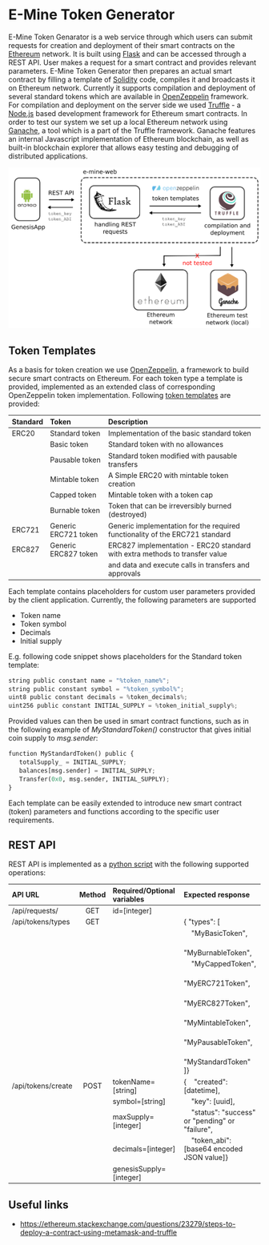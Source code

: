 # E-Mine Token Generator

E-Mine Token Genarator is a web service through which users can submit requests for creation and deployment of their smart contracts on the [Ethereum](https://www.ethereum.org/) network. It is built using [Flask](http://flask.pocoo.org/) and can be accessed through a REST API. User makes a request for a smart contract and provides relevant parameters. E-Mine Token Generator then prepares an actual smart contract by filling a template of [Solidity](https://solidity.readthedocs.io/en/develop/) code, compiles it and broadcasts it on Ethereum network. Currently it supports compilation and deployment of several standard tokens which are available in [OpenZeppelin](https://openzeppelin.org/) framework. For compilation and deployment on the server side we used [Truffle](http://truffleframework.com/) - a [Node.js](https://nodejs.org/en/) based development framework for Ethereum smart contracts. In order to test our system we set up a local Ethereum network using [Ganache](http://truffleframework.com/ganache/), a tool which is a part of the Truffle framework. Ganache features an internal Javascript implementation of Ethereum blockchain, as well as built-in blockchain explorer that allows easy testing and debugging of distributed applications.

<img src="docs/e-mine-web architecture.png" width="700">

## Token Templates

As a basis for token creation we use [OpenZeppelin](https://github.com/OpenZeppelin/zeppelin-solidity), a framework to build secure smart contracts on Ethereum.
For each token type a template is provided, implemented as an extended class of corresponding OpenZeppelin token implementation.
Following [token templates](https://github.com/e-mine1/e-mine-web/tree/master/solidity_assets/zeppelin_contracts/Emine_templates) are provided:

| Standard |      Token              | Description                                                                  |
|:-------- |:----------------------- |:---------------------------------------------------------------------------- | 
| ERC20    | Standard token          | Implementation of the basic standard token                                   |
|          | Basic token             | Standard token with no allowances                                            |
|          | Pausable token          | Standard token modified with pausable transfers                              |
|          | Mintable token          | A Simple ERC20 with mintable token creation                                  |
|          | Capped token            | Mintable token with a token cap                                              |
|          | Burnable token          | Token that can be irreversibly burned (destroyed)                            |
| ERC721   | Generic ERC721 token    | Generic implementation for the required functionality of the ERC721 standard |
| ERC827   | Generic ERC827 token    | ERC827 implementation - ERC20 standard with extra methods to transfer value  | 
|          |                         | and data and execute calls in transfers and approvals                        |

Each template contains placeholders for custom user parameters provided by the client application. Currently, the 
following parameters are supported
* Token name
* Token symbol
* Decimals
* Initial supply

E.g. following code snippet shows placeholders for the Standard token template:

```python
string public constant name = "%token_name%";
string public constant symbol = "%token_symbol%"; 
uint8 public constant decimals = %token_decimals%;
uint256 public constant INITIAL_SUPPLY = %token_initial_supply%;
```

Provided values can then be used in smart contract functions, such as in the following example of *MyStandardToken()* constructor that gives initial coin supply to *msg.sender*:

```python
function MyStandardToken() public {
   totalSupply_ = INITIAL_SUPPLY;
   balances[msg.sender] = INITIAL_SUPPLY;
   Transfer(0x0, msg.sender, INITIAL_SUPPLY);
}
```

Each template can be easily extended to introduce new smart contract (token) parameters and functions according to the specific user requirements.

## REST API

REST API is implemented as a [python script](https://github.com/e-mine1/e-mine-web/blob/master/emine_web.py) with the following supported operations:

| API URL            | Method  | Required/Optional variables | Expected response                                             |
|:------------------ |:-------:|:--------------------------- |:------------------------------------------------------------- | 
| /api/requests/<id> | GET     | id=[integer]                |                                                               |
| /api/tokens/types  | GET     |                             | { "types": [                                                  |
|                    |         |                             |    &nbsp; &nbsp; "MyBasicToken",                              |
|                    |         |                             |    &nbsp; &nbsp; "MyBurnableToken",                           |
|                    |         |                             |    &nbsp; &nbsp; "MyCappedToken",                             |
|                    |         |                             |    &nbsp; &nbsp; "MyERC721Token",                             |
|                    |         |                             |    &nbsp; &nbsp; "MyERC827Token",                             |
|                    |         |                             |    &nbsp; &nbsp; "MyMintableToken",                           |
|                    |         |                             |    &nbsp; &nbsp; "MyPausableToken",                           |
|                    |         |                             |    &nbsp; &nbsp; "MyStandardToken" ]}                         |
| /api/tokens/create | POST    | tokenName=[string]          | {&nbsp; &nbsp; "created": [datetime],                         |
|                    |         | symbol=[string]             |  &nbsp; &nbsp; "key": [uuid],                                 |
|                    |         | maxSupply=[integer]         |  &nbsp; &nbsp; "status": "success" or "pending" or "failure", |
|                    |         | decimals=[integer]          |  &nbsp; &nbsp; "token_abi": [base64 encoded JSON value]}      |                                              | 
|                    |         | genesisSupply=[integer]     |                                                               |


## Useful links
- https://ethereum.stackexchange.com/questions/23279/steps-to-deploy-a-contract-using-metamask-and-truffle
